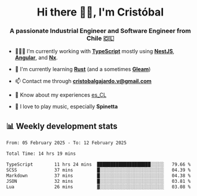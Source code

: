 <h1 align="center">Hi there ✌🏻, I'm Cristóbal</h1>
<h3 align="center">A passionate Industrial Engineer and Software Engineer from Chile 🇨🇱</h3>

- 🧑🏻‍💻 I’m currently working with **[TypeScript](https://www.typescriptlang.org)** mostly using **[NestJS](https://nestjs.com)**, **[Angular](https://angular.io)**, and **[Nx](https://nx.dev)**.

- 🌱 I'm currently learning **[Rust](https://www.rust-lang.org)** (and a sometimes **[Gleam](https://gleam.run/)**)

- 📫 Contact me through **cristobalgajardo.v@gmail.com**

- 📄 Know about my experiences [es_CL](https://bit.ly/cv-cristobal-gajardo)

- 🎸 I love to play music, especially **Spinetta**

## 📊 Weekly development stats

<!--START_SECTION:waka-->

```txt
From: 05 February 2025 - To: 12 February 2025

Total Time: 14 hrs 19 mins

TypeScript        11 hrs 24 mins  ████████████████████░░░░░   79.66 %
SCSS              37 mins         █░░░░░░░░░░░░░░░░░░░░░░░░   04.39 %
Markdown          37 mins         █░░░░░░░░░░░░░░░░░░░░░░░░   04.38 %
JSON              32 mins         █░░░░░░░░░░░░░░░░░░░░░░░░   03.81 %
Lua               26 mins         ▓░░░░░░░░░░░░░░░░░░░░░░░░   03.08 %
```

<!--END_SECTION:waka-->
